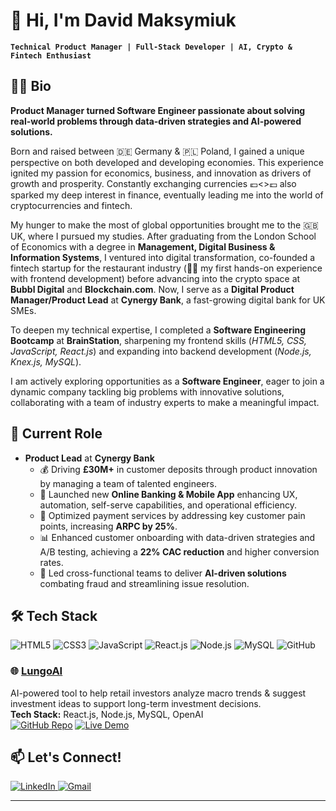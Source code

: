 # 👋 Hi, I'm David Maksymiuk

**`Technical Product Manager | Full-Stack Developer | AI, Crypto & Fintech Enthusiast`**

## 🙋‍♂️ Bio

**Product Manager turned Software Engineer passionate about solving real-world problems through data-driven strategies and AI-powered solutions.**

Born and raised between 🇩🇪 Germany & 🇵🇱 Poland, I gained a unique perspective on both developed and developing economies. This experience ignited my passion for economics, business, and innovation as drivers of growth and prosperity. Constantly exchanging currencies 💶<>💷 also sparked my deep interest in finance, eventually leading me into the world of cryptocurrencies and fintech.

My hunger to make the most of global opportunities brought me to the 🇬🇧 UK, where I pursued my studies. After graduating from the London School of Economics with a degree in **Management, Digital Business & Information Systems**, I ventured into digital transformation, co-founded a fintech startup for the restaurant industry (👨‍💻 my first hands-on experience with frontend development) before advancing into the crypto space at **Bubbl Digital** and **Blockchain.com**. Now, I serve as a **Digital Product Manager/Product Lead** at **Cynergy Bank**, a fast-growing digital bank for UK SMEs.

To deepen my technical expertise, I completed a **Software Engineering Bootcamp** at **BrainStation**, sharpening my frontend skills (*HTML5, CSS, JavaScript, React.js*) and expanding into backend development (*Node.js, Knex.js, MySQL*).

I am actively exploring opportunities as a **Software Engineer**, eager to join a dynamic company tackling big problems with innovative solutions, collaborating with a team of industry experts to make a meaningful impact.


## 💼 Current Role

- **Product Lead** at **Cynergy Bank**  
  - 💰 Driving **£30M+** in customer deposits through product innovation by managing a team of talented engineers.  
  - 📱 Launched new **Online Banking & Mobile App** enhancing UX, automation, self-serve capabilities, and operational efficiency.  
  - 🔧 Optimized payment services by addressing key customer pain points, increasing **ARPC by 25%**.  
  - 📊 Enhanced customer onboarding with data-driven strategies and A/B testing, achieving a **22% CAC reduction** and higher conversion rates.  
  - 🤖 Led cross-functional teams to deliver **AI-driven solutions** combating fraud and streamlining issue resolution.  


## 🛠️ Tech Stack

<p align="left">
  <img src="https://img.shields.io/badge/HTML5-E34F26?style=for-the-badge&logo=html5&logoColor=white" alt="HTML5" />
  <img src="https://img.shields.io/badge/CSS3-1572B6?style=for-the-badge&logo=css3&logoColor=white" alt="CSS3" />
  <img src="https://img.shields.io/badge/JavaScript-F7DF1E?style=for-the-badge&logo=javascript&logoColor=black" alt="JavaScript" />
  <img src="https://img.shields.io/badge/React-20232A?style=for-the-badge&logo=react&logoColor=61DAFB" alt="React.js" />
  <img src="https://img.shields.io/badge/Node.js-339933?style=for-the-badge&logo=nodedotjs&logoColor=white" alt="Node.js" />
  <img src="https://img.shields.io/badge/MySQL-4479A1?style=for-the-badge&logo=mysql&logoColor=white" alt="MySQL" />
  <img src="https://img.shields.io/badge/GitHub-181717?style=for-the-badge&logo=github&logoColor=white" alt="GitHub" />
</p>


### 🌐 [LungoAI](https://lungo-ai.vercel.app/)
AI-powered tool to help retail investors analyze macro trends & suggest investment ideas to support long-term investment decisions.  
**Tech Stack:** React.js, Node.js, MySQL, OpenAI  
[![GitHub Repo](https://img.shields.io/badge/Repo-GitHub-black?style=for-the-badge&logo=github)]([https://github.com/yourusername/lungoai](https://github.com/davidmaxxxy/lungoAI))  
[![Live Demo](https://img.shields.io/badge/Demo-Live-green?style=for-the-badge&logo=vercel)](https://lungo-ai.vercel.app/)

## 📫 Let's Connect!

<p align="left">
  <a href="https://www.linkedin.com/in/david-maksymiuk/">
    <img src="https://img.shields.io/badge/LinkedIn-Connect-blue?style=for-the-badge&logo=linkedin" alt="LinkedIn" />
  </a>
  <a href="mailto:maksymiukdavid@gmail.com">
    <img src="https://img.shields.io/badge/Gmail-Email-red?style=for-the-badge&logo=gmail&logoColor=white" alt="Gmail" />
  </a>
</p>

---


